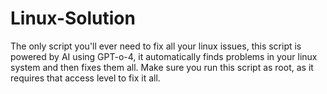 # Linux-Solution
The only script you'll ever need to fix all your linux issues, this script is powered by AI using GPT-o-4, it automatically finds problems in your linux system and then fixes them all. Make sure you run this script as root, as it requires that access level to fix it all.
